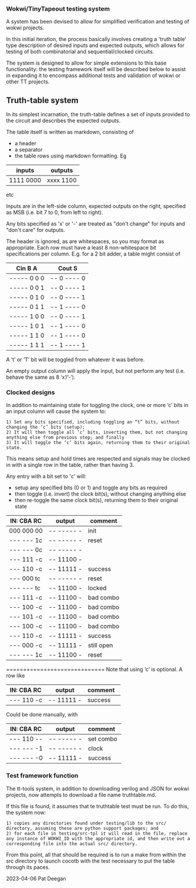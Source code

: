 ### Wokwi/TinyTapeout testing system ###


A system has been devised to allow for simplified verification and testing of wokwi projects.

In this initial iteration, the process basically involves creating a 'truth table' type description of desired inputs and expected outputs, which allows for testing of both combinatorial and sequential/clocked circuits.

The system is designed to allow for simple extensions to this base functionality: the testing framework itself will be described below to assist in expanding it to encompass additional tests and validation of wokwi or other TT projects.


## Truth-table system ##

In its simplest incarnation, the truth-table defines a set of inputs provided to the circuit and describes the expected outputs.

The table itself is written as markdown, consisting of

 * a header
 * a separator
 * the table rows
using markdown formatting.  Eg

| inputs    |  outputs  |
|-----------|-----------|
| 1111 0000 | xxxx 1100 |

etc


Inputs are in the left-side column, expected outputs on the right, specified
as MSB (i.e. bit 7 to 0, from left to right).
  
Any bits specified as 'x' or '-' are treated as "don't change" for
inputs and "don't care" for outputs. 


The header is ignored, as are whitespaces, so you may format as appropriate.
Each row must have a least 8 non-whitespace bit specifications per column.  E.g.
for a 2 bit adder, a table might consist of



|       Cin   B    A  |  Cout    S  |
|---------------------|-------------|
| -----  0    0    0  |-- 0 ---- 0  |
| -----  0    0    1  |-- 0 ---- 1  |
| -----  0    1    0  |-- 0 ---- 1  |
| -----  0    1    1  |-- 1 ---- 0  |
| -----  1    0    0  |-- 0 ---- 1  |
| -----  1    0    1  |-- 1 ---- 0  |
| -----  1    1    0  |-- 1 ---- 0  |
| -----  1    1    1  |-- 1 ---- 1  |





A ‘t’ or ‘T’ bit will be toggled from whatever it was before.

An empty output column will apply the input, but not perform any test (i.e. behave the same as 8 ‘x’/’-’).



### Clocked designs ####

In addition to maintaining state for toggling the clock, one or more ‘c’ bits in an input column will cause the system to:

	1) Set any bits specified, including toggling an “t” bits, without changing the ‘c’ bits (setup);
	2) It will then toggle all ‘c’ bits, inverting them, but not changing anything else from previous step; and finally
	3) It will toggle the ‘c’ bits again, returning them to their original state.
	
This means setup and hold times are respected and signals may be clocked in with a single row in the table, rather than having 3.  






Any entry with a bit set to 'c' will:
* setup any specified bits (0 or 1) and toggle any bits as required
* then toggle (i.e. invert) the clock bit(s), without changing anything else
* then re-toggle the same clock bit(s), returning them to their original state


|IN:  CBA  RC  |    output    | comment   |
|--------------|--------------|-----------|
| 000 000  00  | -- ----- -   | init      |
| --- ---  1c  | -- ----- -   | reset     |
| --- ---  0c  | -- ----- -   |           |
| --- 111  -c  | -- 11100 -   |           |
| --- 110  -c  | -- 11111 -   | success   |
| --- 000  tc  | -- ----- -   | reset     |
| --- ---  tc  | -- 11100 -   | locked    |
| --- 111  -c  | -- 11100 -   | bad combo |
| --- 100  -c  | -- 11100 -   | bad combo |
| --- 101  -c  | -- 11100 -   | bad combo |
| --- 100  -c  | -- 11100 -   | bad combo |
| --- 110  -c  | -- 11111 -   | success   |
| --- 000  -c  | -- 11111 -   | still open|
| --- ---  1c  | -- 11100 -   | reset     |



=============================
Note that using ‘c’ is optional.  A row like


|IN:  CBA  RC  |    output    | comment   |
|--------------|--------------|-----------|
| --- 110  -c  | -- 11111 -   | success   |


Could be done manually, with


|IN:  CBA  RC  |    output    | comment   |
|--------------|--------------|-----------|
| --- 110  --  | -- ----- -   | set combo |
| --- ---  -1  | -- ----- -   | clock     |
| --- ---  -0  | -- 11111 -   | success   |


###  Test framework function ###

The tt-tools system, in addition to downloading verilog and JSON for wokwi projects, now attempts to download a file name truthtable.md.

If this file is found, it assumes that te truthtable test must be run.  To do this, the system now:

	1) copies any directories found under testing/lib to the src/ directory, assuming these are python support packages; and
	2) for each file in testing/src-tpl it will read in the file, replace any instance of WOKWI_ID with the appropriate id, and then write out a corresponding file into the actual src/ directory.

From this point, all that should be required is to run a make from within the src directory to launch cocotb with the test necessary to put the table through its paces.


2023-04-06 Pat Deegan


